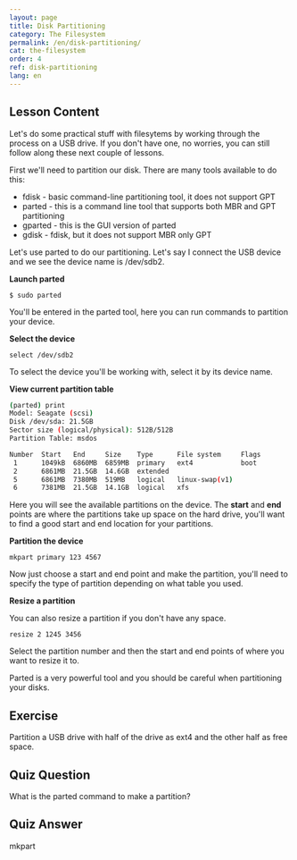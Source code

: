 ```yaml
---
layout: page
title: Disk Partitioning
category: The Filesystem
permalink: /en/disk-partitioning/
cat: the-filesystem
order: 4
ref: disk-partitioning
lang: en
---
```


## Lesson Content

Let's do some practical stuff with filesytems by working through the process on a USB drive. If you don't have one, no worries, you can still follow along these next couple of lessons. 

First we'll need to partition our disk. There are many tools available to do this: 

* fdisk - basic command-line partitioning tool, it does not support GPT
* parted - this is a command line tool that supports both MBR and GPT partitioning
* gparted - this is the GUI version of parted
* gdisk - fdisk, but it does not support MBR only GPT

Let's use parted to do our partitioning. Let's say I connect the USB device and we see the device name is /dev/sdb2. 

**Launch parted**  

`$ sudo parted`

You'll be entered in the parted tool, here you can run commands to partition your device. 

**Select the device**  

`select /dev/sdb2`

To select the device you'll be working with, select it by its device name.

**View current partition table**  

```bash
(parted) print                                                            
Model: Seagate (scsi)
Disk /dev/sda: 21.5GB
Sector size (logical/physical): 512B/512B
Partition Table: msdos

Number  Start   End     Size    Type      File system     Flags
 1      1049kB  6860MB  6859MB  primary   ext4            boot
 2      6861MB  21.5GB  14.6GB  extended
 5      6861MB  7380MB  519MB   logical   linux-swap(v1)
 6      7381MB  21.5GB  14.1GB  logical   xfs
```

Here you will see the available partitions on the device. The **start** and **end** points are where the partitions take up space on the hard drive, you'll want to find a good start and end location for your partitions. 

**Partition the device**

`mkpart primary 123 4567`

Now just choose a start and end point and make the partition, you'll need to specify the type of partition depending on what table you used. 

**Resize a partition**

You can also resize a partition if you don't have any space. 

`resize 2 1245 3456`

Select the partition number and then the start and end points of where you want to resize it to. 

Parted is a very powerful tool and you should be careful when partitioning your disks. 

## Exercise

Partition a USB drive with half of the drive as ext4 and the other half as free space. 

## Quiz Question

What is the parted command to make a partition?

## Quiz Answer

mkpart
